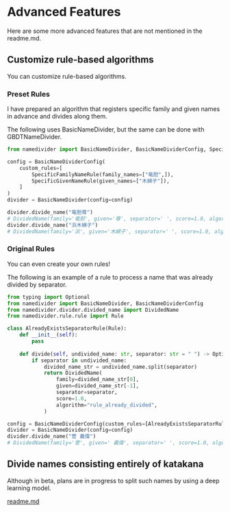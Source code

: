 # Advanced Features

Here are some more advanced features that are not mentioned in the readme.md.

## Customize rule-based algorithms

You can customize rule-based algorithms.

### Preset Rules

I have prepared an algorithm that registers specific family and given names in advance and divides along them.

The following uses BasicNameDivider, but the same can be done with GBDTNameDivider.

```python
from namedivider import BasicNameDivider, BasicNameDividerConfig, SpecificFamilyNameRule, SpecificGivenNameRule

config = BasicNameDividerConfig(
    custom_rules=[
        SpecificFamilyNameRule(family_names=["竜胆",]),
        SpecificGivenNameRule(given_names=["木綿子"]),
    ]
)
divider = BasicNameDivider(config=config)

divider.divide_name("竜胆尊")
# DividedName(family='竜胆', given='尊', separator=' ', score=1.0, algorithm='rule_specific_family')
divider.divide_name("浜木綿子")
# DividedName(family='浜', given='木綿子', separator=' ', score=1.0, algorithm='rule_specific_given')
```

### Original Rules

You can even create your own rules!

The following is an example of a rule to process a name that was already divided by separator.

```python
from typing import Optional
from namedivider import BasicNameDivider, BasicNameDividerConfig
from namedivider.divider.divided_name import DividedName
from namedivider.rule.rule import Rule

class AlreadyExistsSeparatorRule(Rule):
    def __init__(self):
        pass
    
    def divide(self, undivided_name: str, separator: str = " ") -> Optional[DividedName]:
        if separator in undivided_name:
            divided_name_str = undivided_name.split(separator)
            return DividedName(
                family=divided_name_str[0],
                given=divided_name_str[-1],
                separator=separator,
                score=1.0,
                algorithm="rule_already_divided",
            )

config = BasicNameDividerConfig(custom_rules=[AlreadyExistsSeparatorRule()])
divider = BasicNameDivider(config=config)
divider.divide_name("菅 義偉")
# DividedName(family='菅', given=' 義偉', separator=' ', score=1.0, algorithm='rule_already_divided')
```

## Divide names consisting entirely of katakana

Although in beta, plans are in progress to split such names by using a deep learning model.

[readme.md](../namedivider/beta_bert_divider/README.md)
